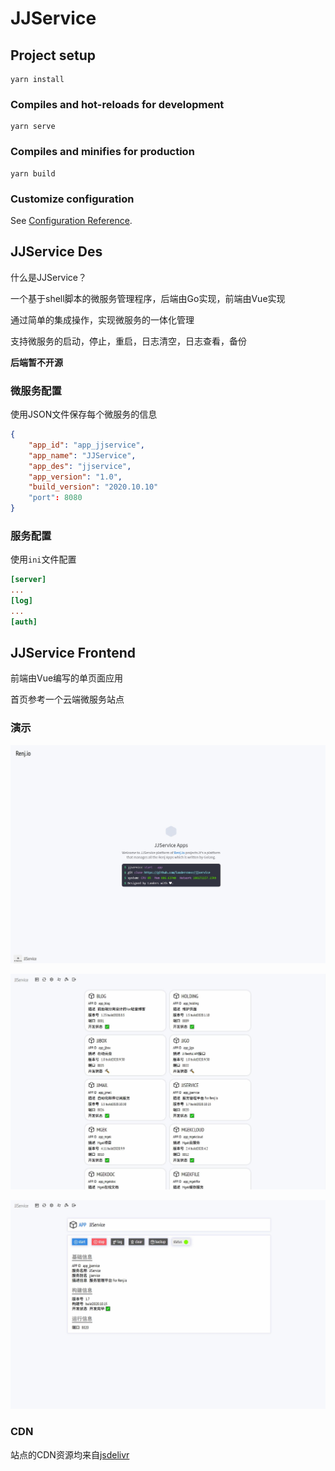 # JJService

## Project setup
```
yarn install
```

### Compiles and hot-reloads for development
```
yarn serve
```

### Compiles and minifies for production
```
yarn build
```

### Customize configuration
See [Configuration Reference](https://cli.vuejs.org/config/).

## JJService Des

什么是JJService？

一个基于shell脚本的微服务管理程序，后端由Go实现，前端由Vue实现

通过简单的集成操作，实现微服务的一体化管理

支持微服务的启动，停止，重启，日志清空，日志查看，备份

**后端暂不开源**

### 微服务配置

使用JSON文件保存每个微服务的信息

```json
{
    "app_id": "app_jjservice",
    "app_name": "JJService",
    "app_des": "jjservice",
    "app_version": "1.0",
    "build_version": "2020.10.10"
    "port": 8080
}
```

### 服务配置

使用`ini`文件配置

```ini
[server]
...
[log]
...
[auth]
```

## JJService Frontend

前端由Vue编写的单页面应用

首页参考一个云端微服务站点

### 演示

![1](./1.jpg)

![2](./2.jpg)

![3](./3.jpg)

### CDN

站点的CDN资源均来自[jsdelivr](https://www.jsdelivr.com/)

